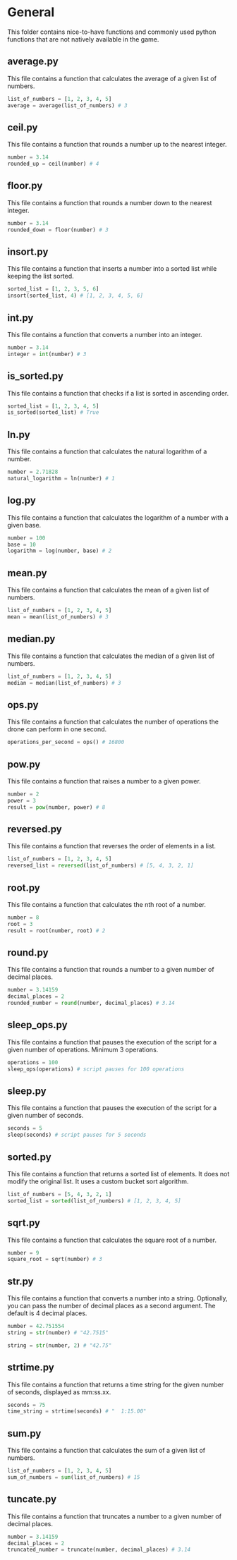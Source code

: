 # General
This folder contains nice-to-have functions and commonly used python functions that are not natively available in the game.

## average.py
This file contains a function that calculates the average of a given list of numbers.
```python
list_of_numbers = [1, 2, 3, 4, 5]
average = average(list_of_numbers) # 3
```

## ceil.py
This file contains a function that rounds a number up to the nearest integer.
```python
number = 3.14
rounded_up = ceil(number) # 4
```

## floor.py
This file contains a function that rounds a number down to the nearest integer.
```python
number = 3.14
rounded_down = floor(number) # 3
```

## insort.py
This file contains a function that inserts a number into a sorted list while keeping the list sorted.
```python
sorted_list = [1, 2, 3, 5, 6]
insort(sorted_list, 4) # [1, 2, 3, 4, 5, 6]
```

## int.py
This file contains a function that converts a number into an integer.
```python
number = 3.14
integer = int(number) # 3
```

## is_sorted.py
This file contains a function that checks if a list is sorted in ascending order.
```python
sorted_list = [1, 2, 3, 4, 5]
is_sorted(sorted_list) # True
```

## ln.py
This file contains a function that calculates the natural logarithm of a number.
```python
number = 2.71828
natural_logarithm = ln(number) # 1
```

## log.py
This file contains a function that calculates the logarithm of a number with a given base.
```python
number = 100
base = 10
logarithm = log(number, base) # 2
```

## mean.py
This file contains a function that calculates the mean of a given list of numbers.
```python
list_of_numbers = [1, 2, 3, 4, 5]
mean = mean(list_of_numbers) # 3
```

## median.py
This file contains a function that calculates the median of a given list of numbers.
```python
list_of_numbers = [1, 2, 3, 4, 5]
median = median(list_of_numbers) # 3
```

## ops.py
This file contains a function that calculates the number of operations the drone can perform in one second.
```python
operations_per_second = ops() # 16800
```

## pow.py
This file contains a function that raises a number to a given power.
```python
number = 2
power = 3
result = pow(number, power) # 8
```

## reversed.py
This file contains a function that reverses the order of elements in a list.
```python
list_of_numbers = [1, 2, 3, 4, 5]
reversed_list = reversed(list_of_numbers) # [5, 4, 3, 2, 1]
```

## root.py
This file contains a function that calculates the nth root of a number.
```python
number = 8
root = 3
result = root(number, root) # 2
```

## round.py
This file contains a function that rounds a number to a given number of decimal places.
```python
number = 3.14159
decimal_places = 2
rounded_number = round(number, decimal_places) # 3.14
```

## sleep_ops.py
This file contains a function that pauses the execution of the script for a given number of operations. Minimum 3 operations.
```python
operations = 100
sleep_ops(operations) # script pauses for 100 operations
```

## sleep.py
This file contains a function that pauses the execution of the script for a given number of seconds.
```python
seconds = 5
sleep(seconds) # script pauses for 5 seconds
```

## sorted.py
This file contains a function that returns a sorted list of elements. It does not modify the original list. It uses a custom bucket sort algorithm.
```python
list_of_numbers = [5, 4, 3, 2, 1]
sorted_list = sorted(list_of_numbers) # [1, 2, 3, 4, 5]
```

## sqrt.py
This file contains a function that calculates the square root of a number.
```python
number = 9
square_root = sqrt(number) # 3
```

## str.py
This file contains a function that converts a number into a string. Optionally, you can pass the number of decimal places as a second argument. The default is 4 decimal places.
```python
number = 42.751554
string = str(number) # "42.7515"

string = str(number, 2) # "42.75"
```

## strtime.py
This file contains a function that returns a time string for the given number of seconds, displayed as mm:ss.xx.
```python
seconds = 75
time_string = strtime(seconds) # "  1:15.00"
```

## sum.py
This file contains a function that calculates the sum of a given list of numbers.
```python
list_of_numbers = [1, 2, 3, 4, 5]
sum_of_numbers = sum(list_of_numbers) # 15
```

## tuncate.py
This file contains a function that truncates a number to a given number of decimal places.
```python
number = 3.14159
decimal_places = 2
truncated_number = truncate(number, decimal_places) # 3.14
```
